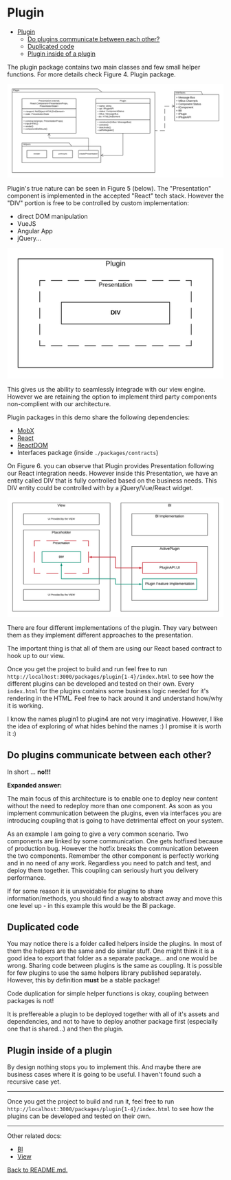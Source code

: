 # Plugin

- [Plugin](#plugin)
  - [Do plugins communicate between each other?](#do-plugins-communicate-between-each-other)
  - [Duplicated code](#duplicated-code)
  - [Plugin inside of a plugin](#plugin-inside-of-a-plugin)

The plugin package contains two main classes and few small helper functions. For more details check Figure 4. Plugin package.

![Figure 4. Plugin package](ReactPlugins-Plugin.png "Plugin package")

Plugin's true nature can be seen in Figure 5 (below). The "Presentation" component is implemented in the accepted "React" tech stack. However the "DIV" portion is free to be controlled by custom implementation:

- direct DOM manipulation
- VueJS
- Angular App
- jQuery...

![Figure 5. Plugin internals](ReactPlugins-PluginInternals.png "Plugin internals")

This gives us the ability to seamlessly integrade with our view engine. However we are retaining the option to implement third party components non-complient with our architecture.

Plugin packages in this demo share the following dependencies:

- [MobX](https://www.npmjs.com/package/mobx)
- [React](https://www.npmjs.com/package/react)
- [ReactDOM](https://www.npmjs.com/package/react-dom)
- Interfaces package (inside ```./packages/contracts```)

On Figure 6. you can observe that Plugin provides Presentation following our React integration needs. However inside this Presentation, we have an entity called DIV that is fully controlled based on the business needs. This DIV entity could be controlled with by a jQuery/Vue/React widget.

![Figure 6. Plugin runtime](ReactPlugins-PluginRuntime.png "Plugin runtime")

There are four different implementations of the plugin. They vary between them as they implement different approaches to the presentation.

The important thing is that all of them are using our React based contract to hook up to our view.

Once you get the project to build and run feel free to run ```http://localhost:3000/packages/plugin{1-4}/index.html``` to see how the different plugins can be developed and tested on their own. Every ```index.html``` for the plugins contains some business logic needed for it's rendering in the HTML. Feel free to hack around it and understand how/why it is working.

I know the names plugin1 to plugin4 are not very imaginative. However, I like the idea of exploring of what hides behind the names :) I promise it is worth it :)

## Do plugins communicate between each other?

In short ... **no!!!**

**Expanded answer:**

The main focus of this architecture is to enable one to deploy new content without the need to redeploy more than one component. As soon as you implement communication between the plugins, even via interfaces you are introducing coupling that is going to have detrimental effect on your system.

As an example I am going to give a very common scenario. Two components are linked by some communication. One gets hotfixed because of production bug. However the hotfix breaks the communication between the two components. Remember the other component is perfectly working and in no need of any work. Regardless you need to patch and test, and deploy them together. This coupling can seriously hurt you delivery performance.

If for some reason it is unavoidable for plugins to share information/methods, you should find a way to abstract away and move this one level up - in this example this would be the Bl package.

## Duplicated code

You may notice there is a folder called helpers inside the plugins. In most of them the helpers are the same and do similar stuff. One might think it is a good idea to export that folder as a separate package... and one would be wrong. Sharing code between plugins is the same as coupling. It is possible for few plugins to use the same helpers library published separately. However, this by definition **must** be a stable package!

Code duplication for simple helper functions is okay, coupling between packages is not!

It is preffereable a plugin to be deployed together with all of it's assets and dependencies, and not to have to deploy another package first (especially one that is shared...) and then the plugin.

## Plugin inside of a plugin

By design nothing stops you to implement this. And maybe there are business cases where it is going to be useful. I haven't found such a recursive case yet.

---

Once you get the project to build and run it, feel free to run ```http://localhost:3000/packages/plugin{1-4}/index.html``` to see how the plugins can be developed and tested on their own.

---

Other related docs:

- [Bl](bl.md)
- [View](view.md)

[Back to README.md.](../README.md)